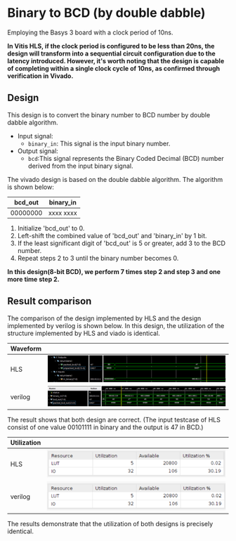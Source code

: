 # Binary to BCD (by double dabble)


Employing the Basys 3 board with a clock period of 10ns.

**In Vitis HLS, if the clock period is configured to be less than 20ns, the design will transform into a sequential circuit configuration due to the latency introduced. However, it's worth noting that the design is capable of completing within a single clock cycle of 10ns, as confirmed through verification in Vivado.**

## Design

This design is to convert the binary number to BCD number by double dabble algorithm.

* Input signal:
  * `binary_in`: This signal is the input binary number.
* Output signal:
  * `bcd`:This signal represents the Binary Coded Decimal (BCD) number derived from the input binary signal.

The vivado design is based on the double dabble algorithm. The algorithm is shown below:

|   bcd_out    | binary_in |
|----------|----------|
|00000000 | xxxx xxxx|

1. Initialize 'bcd_out' to 0.
2. Left-shift the combined value of 'bcd_out' and 'binary_in' by 1 bit.
3. If the least significant digit of 'bcd_out' is 5 or greater, add 3 to the BCD number.
4. Repeat steps 2 to 3 until the binary number becomes 0.

**In this design(8-bit BCD), we perform 7 times step 2 and step 3 and one more time step 2.**

## Result comparison

The comparison of the design implemented by HLS and the design implemented by verilog is shown below. In this design, the utilization of the structure implemented by HLS and viado is identical.

| Waveform  |        |
|--------|--------|
|HLS     |![Alt text](image-1.png)|
|verilog |![Alt text](image.png)|

The result shows that both design are correct. (The input testcase of HLS  consist of one value 00101111 in binary and the output is 47 in BCD.)

|Utilization||
|--|--|
|HLS|![Alt text](image-2.png)|
|verilog|![Alt text](image-3.png)|

The results demonstrate that the utilization of both designs is precisely identical.
